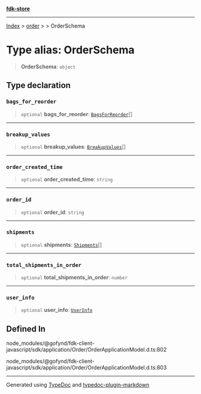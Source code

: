 [**fdk-store**](../../../README.md)
***

[Index](../../../API.md) > [order](../../README.md) > [<internal>](../README.md) > OrderSchema

# Type alias: OrderSchema

> **OrderSchema**: `object`

## Type declaration

### `bags_for_reorder`

> `optional` **bags\_for\_reorder**: [`BagsForReorder`](type-alias.BagsForReorder.md)[]

***

### `breakup_values`

> `optional` **breakup\_values**: [`BreakupValues`](type-alias.BreakupValues.md)[]

***

### `order_created_time`

> `optional` **order\_created\_time**: `string`

***

### `order_id`

> `optional` **order\_id**: `string`

***

### `shipments`

> `optional` **shipments**: [`Shipments`](type-alias.Shipments.md)[]

***

### `total_shipments_in_order`

> `optional` **total\_shipments\_in\_order**: `number`

***

### `user_info`

> `optional` **user\_info**: [`UserInfo`](type-alias.UserInfo.md)

## Defined In

node\_modules/@gofynd/fdk-client-javascript/sdk/application/Order/OrderApplicationModel.d.ts:802

node\_modules/@gofynd/fdk-client-javascript/sdk/application/Order/OrderApplicationModel.d.ts:803

***
Generated using [TypeDoc](https://typedoc.org/) and [typedoc-plugin-markdown](https://www.npmjs.com/package/typedoc-plugin-markdown)
